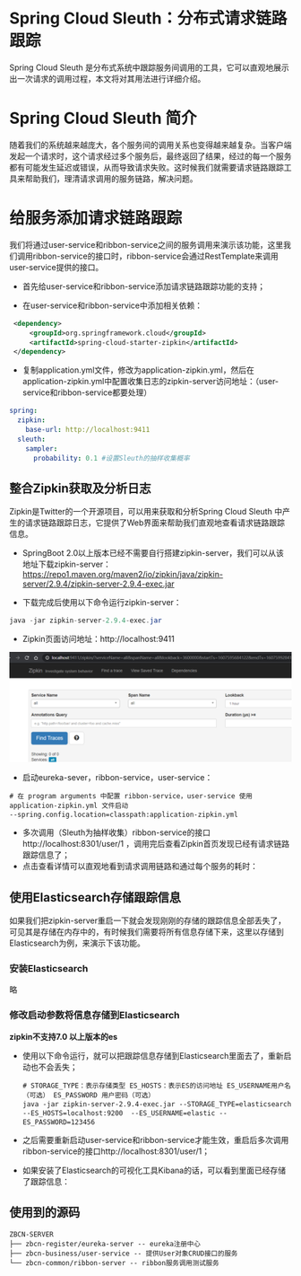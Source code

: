 # Spring Cloud Sleuth：分布式请求链路跟踪

Spring Cloud Sleuth 是分布式系统中跟踪服务间调用的工具，它可以直观地展示出一次请求的调用过程，本文将对其用法进行详细介绍。

# Spring Cloud Sleuth 简介

随着我们的系统越来越庞大，各个服务间的调用关系也变得越来越复杂。当客户端发起一个请求时，这个请求经过多个服务后，最终返回了结果，经过的每一个服务都有可能发生延迟或错误，从而导致请求失败。这时候我们就需要请求链路跟踪工具来帮助我们，理清请求调用的服务链路，解决问题。

# 给服务添加请求链路跟踪

我们将通过user-service和ribbon-service之间的服务调用来演示该功能，这里我们调用ribbon-service的接口时，ribbon-service会通过RestTemplate来调用user-service提供的接口。

- 首先给user-service和ribbon-service添加请求链路跟踪功能的支持；

- 在user-service和ribbon-service中添加相关依赖：

 ```xml
  <dependency>
      <groupId>org.springframework.cloud</groupId>
      <artifactId>spring-cloud-starter-zipkin</artifactId>
  </dependency>
 ```
- 复制application.yml文件，修改为application-zipkin.yml，然后在application-zipkin.yml中配置收集日志的zipkin-server访问地址：（user-service和ribbon-service都要处理）

```yaml
spring:
  zipkin:
    base-url: http://localhost:9411
  sleuth:
    sampler:
      probability: 0.1 #设置Sleuth的抽样收集概率

```

## 整合Zipkin获取及分析日志

Zipkin是Twitter的一个开源项目，可以用来获取和分析Spring Cloud Sleuth 中产生的请求链路跟踪日志，它提供了Web界面来帮助我们直观地查看请求链路跟踪信息。

- SpringBoot 2.0以上版本已经不需要自行搭建zipkin-server，我们可以从该地址下载zipkin-server：https://repo1.maven.org/maven2/io/zipkin/java/zipkin-server/2.9.4/zipkin-server-2.9.4-exec.jar

- 下载完成后使用以下命令运行zipkin-server：

```java
java -jar zipkin-server-2.9.4-exec.jar
```

- Zipkin页面访问地址：http://localhost:9411

![image-20201210192310926](springcloud-10sleuth分布式请求链路追踪/image-20201210192310926.png)

- 启动eureka-sever，ribbon-service，user-service：

```shell
# 在 program arguments 中配置 ribbon-service，user-service 使用 application-zipkin.yml 文件启动
--spring.config.location=classpath:application-zipkin.yml
```



- 多次调用（Sleuth为抽样收集）ribbon-service的接口http://localhost:8301/user/1 ，调用完后查看Zipkin首页发现已经有请求链路跟踪信息了；
- 点击查看详情可以直观地看到请求调用链路和通过每个服务的耗时：

## 使用Elasticsearch存储跟踪信息

如果我们把zipkin-server重启一下就会发现刚刚的存储的跟踪信息全部丢失了，可见其是存储在内存中的，有时候我们需要将所有信息存储下来，这里以存储到Elasticsearch为例，来演示下该功能。

### 安装Elasticsearch

略

### 修改启动参数将信息存储到Elasticsearch

**zipkin不支持7.0 以上版本的es**

- 使用以下命令运行，就可以把跟踪信息存储到Elasticsearch里面去了，重新启动也不会丢失；

  ```shell
  # STORAGE_TYPE：表示存储类型 ES_HOSTS：表示ES的访问地址 ES_USERNAME用户名（可选） ES_PASSWORD 用户密码（可选）
  java -jar zipkin-server-2.9.4-exec.jar --STORAGE_TYPE=elasticsearch --ES_HOSTS=localhost:9200  --ES_USERNAME=elastic --ES_PASSWORD=123456
  ```

  

- 之后需要重新启动user-service和ribbon-service才能生效，重启后多次调用ribbon-service的接口http://localhost:8301/user/1；

- 如果安装了Elasticsearch的可视化工具Kibana的话，可以看到里面已经存储了跟踪信息：

## 使用到的源码

```shell
ZBCN-SERVER
├── zbcn-register/eureka-server -- eureka注册中心
├── zbcn-business/user-service -- 提供User对象CRUD接口的服务
└── zbcn-common/ribbon-server -- ribbon服务调用测试服务
```

